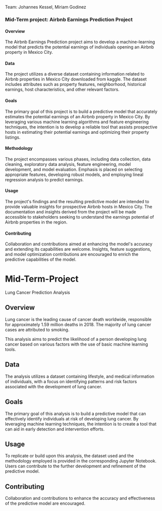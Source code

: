 Team: Johannes Kessel, Miriam Godinez

### Mid-Term project:  Airbnb Earnings Prediction Project

#### Overview
The Airbnb Earnings Prediction project aims to develop a machine-learning model that predicts the potential earnings of individuals opening an Airbnb property in Mexico City.

#### Data
The project utilizes a diverse dataset containing information related to Airbnb properties in Mexico City downloaded from kaggle. The dataset includes attributes such as property features, neighborhood, historical earnings, host characteristics, and other relevant factors.

#### Goals
The primary goal of this project is to build a predictive model that accurately estimates the potential earnings of an Airbnb property in Mexico City. By leveraging various machine learning algorithms and feature engineering techniques, the intention is to develop a reliable tool that assists prospective hosts in estimating their potential earnings and optimizing their property listings.

#### Methodology
The project encompasses various phases, including data collection, data cleaning, exploratory data analysis, feature engineering, model development, and model evaluation. Emphasis is placed on selecting appropriate features, developing robust models, and employing lineal regression analysis to predict earnings.

#### Usage
The project's findings and the resulting predictive model are intended to provide valuable insights for prospective Airbnb hosts in Mexico City. The documentation and insights derived from the project will be made accessible to stakeholders seeking to understand the earnings potential of Airbnb properties in the region.

#### Contributing
Collaboration and contributions aimed at enhancing the model's accuracy and extending its capabilities are welcome. Insights, feature suggestions, and model optimization contributions are encouraged to enrich the predictive capabilities of the model.



# Mid-Term-Project
Lung Cancer Prediction Analysis

## Overview

Lung cancer is the leading cause of cancer death worldwide, responsible for approximately 1.59 million deaths in 2018. The majority of lung cancer cases are attributed to smoking.

This analysis aims to predict the likelihood of a person developing lung cancer based on various factors with the use of basic machine learning tools.

## Data

The analysis utilizes a dataset containing lifestyle, and medical information of individuals, with a focus on identifying patterns and risk factors associated with the development of lung cancer.

## Goals

The primary goal of this analysis is to build a predictive model that can effectively identify individuals at risk of developing lung cancer. By leveraging machine learning techniques, the intention is to create a tool that can aid in early detection and intervention efforts.

## Usage

To replicate or build upon this analysis, the dataset used and the methodology employed is provided in the corresponding Jupyter Notebook. Users can contribute to the further development and refinement of the predictive model.

## Contributing

Collaboration and contributions to enhance the accuracy and effectiveness of the predictive model are encouraged. 
